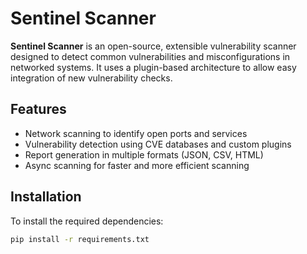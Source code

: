 # Sentinel Scanner

**Sentinel Scanner** is an open-source, extensible vulnerability scanner designed to detect common vulnerabilities and misconfigurations in networked systems. It uses a plugin-based architecture to allow easy integration of new vulnerability checks.

## Features
- Network scanning to identify open ports and services
- Vulnerability detection using CVE databases and custom plugins
- Report generation in multiple formats (JSON, CSV, HTML)
- Async scanning for faster and more efficient scanning

## Installation

To install the required dependencies:

```bash
pip install -r requirements.txt
